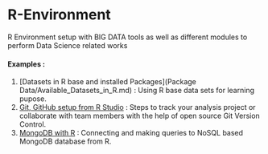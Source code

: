 # R-Environment
R Environment setup with BIG DATA tools as well as different modules to perform Data Science related works

#### Examples :
1. [Datasets in R base and installed Packages](Package Data/Available_Datasets_in_R.md) : Using R base data sets for learning pupose.
2. [Git, GitHub setup from R Studio](Ex1_GitHub_Setup.md) : Steps to track your analysis project or collaborate with team members with the help of open source Git Version Control.
3. [MongoDB with R](Ex2_MongoDB_connection.md) : Connecting and making queries to NoSQL based MongoDB database from R.